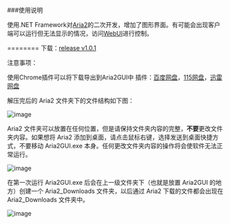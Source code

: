###使用说明

  使用.NET Framework对[Aria2](https://aria2.github.io)的二次开发，增加了图形界面。有可能会出现客户端可以运行但无法显示的情况，访问[WebUI](http://aria2c.com)进行控制。
  
========
  下载：[release v1.0.1](https://github.com/JiaxunCai/Aria2GUI-for-Windows/releases)

  注意事项：
  
  使用Chrome插件可以将下载导出到Aria2GUI中
  插件：[百度网盘](https://github.com/acgotaku/BaiduExporter)，[115网盘](https://github.com/acgotaku/115)，[迅雷网盘](https://github.com/binux/ThunderLixianExporter)
  
  解压完后的 Aria2 文件夹下的文件结构如下图：
 
  ![image](http://oahq260zi.bkt.clouddn.com/%E6%96%87%E4%BB%B6%E7%BB%93%E6%9E%84.png?imageView/3/w/430)

  Aria2 文件夹可以放置在任何位置，但是请保持文件夹内容的完整，**不要**更改文件夹内容。如果想将 Aria2 添加到桌面，请点击鼠标右键，选择发送到桌面快捷方式，不要移动 Aria2GUI.exe 本身。任何更改文件夹内容的操作将会使软件无法正常运行。
  
  ![image](http://oahq260zi.bkt.clouddn.com/%E5%BF%AB%E6%8D%B7%E6%96%B9%E5%BC%8F.png?imageView/3/w/550)
  
  在第一次运行 Aria2GUI.exe 后会在上一级文件夹下（也就是放置 Aria2GUI 的地方）创建一个 Aria2_Downloads 文件夹，以后通过 Aria2 下载的文件都会出现在 Aria2_Downloads 文件夹中。
  
  ![image](http://oahq260zi.bkt.clouddn.com/%E4%B8%8B%E8%BD%BD%E4%BD%8D%E7%BD%AE.png?imageView/2/w/600)
  
  
  

 


